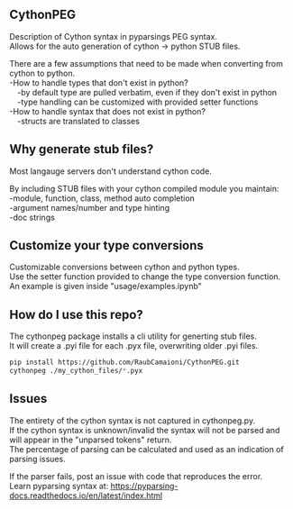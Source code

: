 ## CythonPEG
Description of Cython syntax in pyparsings PEG syntax.  
Allows for the auto generation of cython -> python STUB files.  

There are a few assumptions that need to be made when converting from cython to python.  
-How to handle types that don't exist in python?  
&emsp;-by default type are pulled verbatim, even if they don't exist in python  
&emsp;-type handling can be customized with provided setter functions  
-How to handle syntax that does not exist in python?  
&emsp;-structs are translated to classes

## Why generate stub files?
Most langauge servers don't understand cython code.  

By including STUB files with your cython compiled module you maintain:  
-module, function, class, method auto completion  
-argument names/number and type hinting  
-doc strings  

## Customize your type conversions
Customizable conversions between cython and python types.  
Use the setter function provided to change the type conversion function.  
An example is given inside "usage/examples.ipynb"

## How do I use this repo?

The cythonpeg package installs a cli utility for generting stub files.  
It will create a .pyi file for each .pyx file, overwriting older .pyi files.  

```bash
pip install https://github.com/RaubCamaioni/CythonPEG.git
cythonpeg ./my_cython_files/*.pyx
```

## Issues
The entirety of the cython syntax is not captured in cythonpeg.py.  
If the cython syntax is unknown/invalid the syntax will not be parsed and will appear in the "unparsed tokens" return.  
The percentage of parsing can be calculated and used as an indication of parsing issues.  

If the parser fails, post an issue with code that reproduces the error.  
Learn pyparsing syntax at: https://pyparsing-docs.readthedocs.io/en/latest/index.html  
